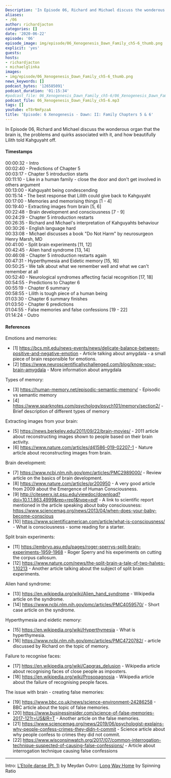 ```yaml
---
Description: 'In Episode 06, Richard and Michael discuss the wonderous organ that the brain is, the problems and quirks associated with it, and how beautifully Lilith told Kahguyaht off.'
aliases:
- /06
author: richardjacton
categories: []
date: '2020-06-22'
episode: '06'
episode_image: img/episode/06_Xenogenesis_Dawn_Family_ch5-6_thumb.png
explicit: 'yes'
guests:
hosts:
- richardjacton
- michaelglinka
images:
- img/episode/06_Xenogenesis_Dawn_Family_ch5-6_thumb.png
news_keywords: []
podcast_bytes: '126585091'
podcast_duration: '01:15:34'
#podcast_file: 06_Xenogenesis_Dawn_Family_ch5-6/06_Xenogenesis_Dawn_Family_ch5-6.mp3
podcast_file: 06_Xenogenesis_Dawn_Family_ch5-6.mp3
tags: []
youtube: eT8rNmFpzaA
title: 'Episode: 6 Xenogenesis - Dawn: II: Family Chapters 5 & 6'
---
```


In Episode 06, Richard and Michael discuss the wonderous organ that the brain is, the problems and quirks associated with it, and how beautifully Lilith told Kahguyaht off.

#### Timestamps

00:00:32 - Intro\
00:02:40 - Predictions of Chapter 5\
00:03:17 - Chapter 5 introduction starts\
00:11:10 - Like in a human family - close the door and don't get involved in others argument\
00:13:00 - Kahguyaht being condescending\
00:15:14 - The best response that Lilith could give back to Kahguyaht\
00:17:00 - Memories and memorising things [1 - 4]\
00:19:40 - Extracting images from brain [5, 6]\
00:22:48 - Brain development and consciousness [7 - 9]\
00:24:29 - Chapter 5 introduction restarts\
00:26:35 - Richard and Michael's interpretation of Kahguyahts behaviour\
00:30:26 - English language hard\
00:33:08 - Michael discusses a book "Do Not Harm" by neurosurgeon Henry Marsh, MD\
00:41:00 - Split brain experiments [11, 12]\
00:42:45 - Alien hand syndrome [13, 14]\
00:46:08 - Chapter 5 introduction restarts again\
00:47:31 - Hyperthymesia and Eidetic memory [15, 16]\
00:50:25 - We talk about what we remember well and what we can't remember at all\
00:52:40 - Neurological syndromes affecting facial recognition [17, 18]\
00:54:55 - Predictions to Chapter 6\
00:55:19 - Chapter 6 summary\
00:58:55 - Lilith is tough piece of a human being\
01:03:30 - Chapter 6 summary finishes\
01:03:50 - Chapter 6 predictions\
01:04:55 - False memories and false confessions [19 - 22]\
01:14:24 - Outro

#### References

Emotions and memories:

- [1] https://bcs.mit.edu/news-events/news/delicate-balance-between-positive-and-negative-emotion - Article talking about amygdala - a small piece of brain responsible for emotions.
- [2] https://www.neuroscientificallychallenged.com/blog/know-your-brain-amygdala - More information about amygdala

Types of memory:

- [3] https://human-memory.net/episodic-semantic-memory/ - Episodic vs semantic memory
- [4] https://www.sparknotes.com/psychology/psych101/memory/section2/ - Brief description of different types of memory

Extracting images from your brain:

- [5] https://news.berkeley.edu/2011/09/22/brain-movies/ - 2011 article about reconstructing images shown to people based on their brain activity.
- [6] https://www.nature.com/articles/d41586-019-02207-1 - Nature article about reconstructing images from brain.

Brain development:

- [7] https://www.ncbi.nlm.nih.gov/pmc/articles/PMC2989000/ - Review article on the basics of brain development.
- [8] https://www.nature.com/articles/pr200950 - A very good article from 2009 about the Emergence of Human Consciousness.
- [9] http://citeseerx.ist.psu.edu/viewdoc/download?doi=10.1.1.863.4999&rep=rep1&type=pdf - A link to scientific report mentioned in the article speaking about baby consciousness: https://www.sciencemag.org/news/2013/04/when-does-your-baby-become-conscious
- [10] https://www.scientificamerican.com/article/what-is-consciousness/ - What is consciousness - some reading for a starter.

Split brain experiments:

- [11] https://embryo.asu.edu/pages/roger-sperrys-split-brain-experiments-1959-1968 - Roger Sperry and his experiments on cutting the corpus callosum.
- [12] https://www.nature.com/news/the-split-brain-a-tale-of-two-halves-1.10213 - Another article talking about the subject of split brain experiments.

Alien hand syndrome:

- [13] https://en.wikipedia.org/wiki/Alien_hand_syndrome - Wikipedia article on the syndrome.
- [14] https://www.ncbi.nlm.nih.gov/pmc/articles/PMC4059570/ - Short case article on the syndrome.

Hyperthymesia and eidetic memory:

- [15] https://en.wikipedia.org/wiki/Hyperthymesia - What is hyperthymesia.
- [16] https://www.ncbi.nlm.nih.gov/pmc/articles/PMC4720782/ - article discussed by Richard on the topic of memory.

Failure to recognise faces:

- [17] https://en.wikipedia.org/wiki/Capgras_delusion - Wikipedia article about recognising faces of close people as imposters. 
- [18] https://en.wikipedia.org/wiki/Prosopagnosia - Wikipedia article about the failure of recognising people faces.

The issue with brain - creating false memories:

- [19] https://www.bbc.co.uk/news/science-environment-24286258 - BBC article about the topic of false memories.
- [20] https://www.businessinsider.com/science-of-false-memories-2017-12?r=US&IR=T - Another article on the false memories.
- [21] https://www.sciencemag.org/news/2019/06/psychologist-explains-why-people-confess-crimes-they-didn-t-commit - Science article about why people confess to crimes they did not commit.
- [22] https://www.wisconsinwatch.org/2017/07/common-interrogation-technique-suspected-of-causing-false-confessions/ - Article about interrogation technique causing false confessions

---
Intro: [L'Etoile danse (Pt. 1)](https://freemusicarchive.org/music/Meydan/Havor/6-_LEtoile_danse_Pt_1_1738) by Meydan
Outro: [Long Way Home](https://freemusicarchive.org/music/Spinning_Ratio/Long_Way_Home/Long_Way_Home) by Spinning Ratio

